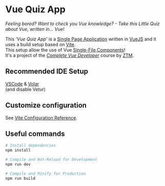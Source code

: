 # Vue Quiz App

_Feeling bored? Want to check you Vue knowledge? - Take this Little Quiz about Vue, written in... Vue!_

This _'Vue Quiz App'_ is a [Single Page Application](https://vuejs.org/guide/extras/ways-of-using-vue.html#single-page-application-spa) written in [VueJS](https://vuejs.org/) and it uses a build setup based on [Vite](https://vitejs.dev/).<br />
This setup allow the use of Vue [Single-File Components](https://vuejs.org/guide/scaling-up/sfc.html)!<br />
It's a project of the _[Complete Vue Developer](https://www.udemy.com/course/complete-vue-js-developer-zero-to-mastery-vuex/)_ course by [ZTM](https://zerotomastery.io/).

## Recommended IDE Setup

[VSCode](https://code.visualstudio.com/) & [Volar](https://marketplace.visualstudio.com/items?itemName=Vue.volar)<br />
(and disable Vetur)

## Customize configuration

See [Vite Configuration Reference](https://vitejs.dev/config/).

## Useful commands

```sh
# Install dependencies
npm install
```

```sh
# Compile and Hot-Reload for Development
npm run dev
```

```sh
# Compile and Minify for Production
npm run build
```
